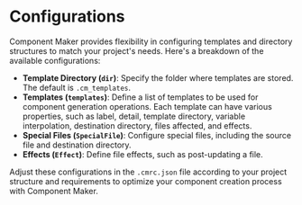 # Configurations

Component Maker provides flexibility in configuring templates and directory structures to match your project's needs. Here's a breakdown of the available configurations:

- **Template Directory (`dir`)**: Specify the folder where templates are stored. The default is `.cm_templates`.
- **Templates (`templates`)**: Define a list of templates to be used for component generation operations. Each template can have various properties, such as label, detail, template directory, variable interpolation, destination directory, files affected, and effects.
- **Special Files (`SpecialFile`)**: Configure special files, including the source file and destination directory.
- **Effects (`Effect`)**: Define file effects, such as post-updating a file.

Adjust these configurations in the `.cmrc.json` file according to your project structure and requirements to optimize your component creation process with Component Maker.
